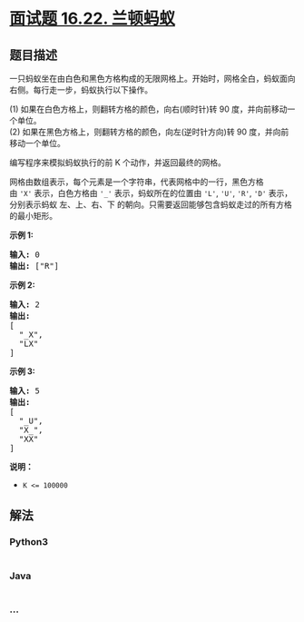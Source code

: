 # [面试题 16.22. 兰顿蚂蚁](https://leetcode.cn/problems/langtons-ant-lcci)



## 题目描述

<!-- 这里写题目描述 -->

<p>一只蚂蚁坐在由白色和黑色方格构成的无限网格上。开始时，网格全白，蚂蚁面向右侧。每行走一步，蚂蚁执行以下操作。</p>

<p>(1) 如果在白色方格上，则翻转方格的颜色，向右(顺时针)转 90 度，并向前移动一个单位。<br>
(2) 如果在黑色方格上，则翻转方格的颜色，向左(逆时针方向)转 90 度，并向前移动一个单位。</p>

<p>编写程序来模拟蚂蚁执行的前 K 个动作，并返回最终的网格。</p>

<p>网格由数组表示，每个元素是一个字符串，代表网格中的一行，黑色方格由&nbsp;<code>&#39;X&#39;</code>&nbsp;表示，白色方格由&nbsp;<code>&#39;_&#39;</code>&nbsp;表示，蚂蚁所在的位置由&nbsp;<code>&#39;L&#39;</code>, <code>&#39;U&#39;</code>, <code>&#39;R&#39;</code>, <code>&#39;D&#39;</code>&nbsp;表示，分别表示蚂蚁&nbsp;左、上、右、下 的朝向。只需要返回能够包含蚂蚁走过的所有方格的最小矩形。</p>

<p><strong>示例 1:</strong></p>

<pre><strong>输入:</strong> 0
<strong>输出: </strong>[&quot;R&quot;]
</pre>

<p><strong>示例 2:</strong></p>

<pre><strong>输入:</strong> 2
<strong>输出:
</strong>[
&nbsp; &quot;_X&quot;,
&nbsp; &quot;LX&quot;
]
</pre>

<p><strong>示例 3:</strong></p>

<pre><strong>输入:</strong> 5
<strong>输出:
</strong>[
&nbsp; &quot;_U&quot;,
&nbsp; &quot;X_&quot;,
&nbsp; &quot;XX&quot;
]
</pre>

<p><strong>说明：</strong></p>

<ul>
	<li><code>K &lt;= 100000</code></li>
</ul>


## 解法

<!-- 这里可写通用的实现逻辑 -->

<!-- tabs:start -->

### **Python3**

<!-- 这里可写当前语言的特殊实现逻辑 -->

```python

```

### **Java**

<!-- 这里可写当前语言的特殊实现逻辑 -->

```java

```

### **...**

```

```

<!-- tabs:end -->
